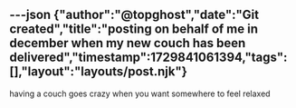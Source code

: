 ---json
{"author":"@topghost","date":"Git created","title":"posting on behalf of me in december when my new couch has been delivered","timestamp":1729841061394,"tags":[],"layout":"layouts/post.njk"}
---
having a couch goes crazy when you want somewhere to feel relaxed

